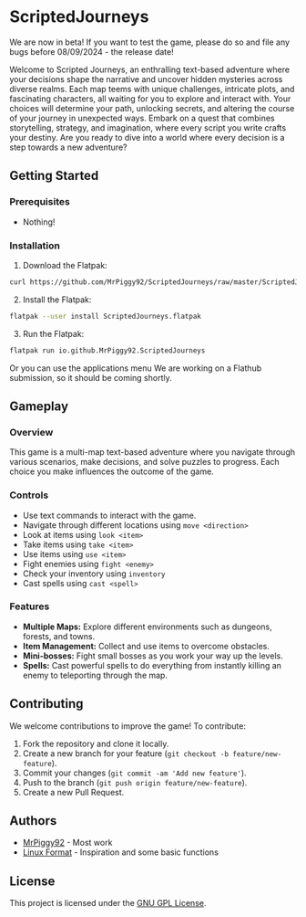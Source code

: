 # ScriptedJourneys

We are now in beta! If you want to test the game, please do so and file any bugs before 08/09/2024 - the release date!

Welcome to Scripted Journeys, an enthralling text-based adventure where your decisions shape the narrative and uncover hidden mysteries across diverse realms. Each map teems with unique challenges, intricate plots, and fascinating characters, all waiting for you to explore and interact with. Your choices will determine your path, unlocking secrets, and altering the course of your journey in unexpected ways. Embark on a quest that combines storytelling, strategy, and imagination, where every script you write crafts your destiny. Are you ready to dive into a world where every decision is a step towards a new adventure?

## Getting Started

### Prerequisites
- Nothing!

### Installation
1. Download the Flatpak:
```bash
curl https://github.com/MrPiggy92/ScriptedJourneys/raw/master/ScriptedJourneys.flatpak
```
2. Install the Flatpak:
```bash
flatpak --user install ScriptedJourneys.flatpak
```
3. Run the Flatpak:
```bash
flatpak run io.github.MrPiggy92.ScriptedJourneys
``` 
Or you can use the applications menu
We are working on a Flathub submission, so it should be coming shortly.


## Gameplay

### Overview
This game is a multi-map text-based adventure where you navigate through various scenarios, make decisions, and solve puzzles to progress. Each choice you make influences the outcome of the game.

### Controls
- Use text commands to interact with the game.
- Navigate through different locations using `move <direction>`
- Look at items using `look <item>`
- Take items using `take <item>`
- Use items using `use <item>`
- Fight enemies using `fight <enemy>`
- Check your inventory using `inventory`
- Cast spells using `cast <spell>`

### Features
- **Multiple Maps:** Explore different environments such as dungeons, forests, and towns.
- **Item Management:** Collect and use items to overcome obstacles.
- **Mini-bosses:** Fight small bosses as you work your way up the levels.
- **Spells:** Cast powerful spells to do everything from instantly killing an enemy to teleporting through the map.

## Contributing

We welcome contributions to improve the game! To contribute:
1. Fork the repository and clone it locally.
2. Create a new branch for your feature (`git checkout -b feature/new-feature`).
3. Commit your changes (`git commit -am 'Add new feature'`).
4. Push to the branch (`git push origin feature/new-feature`).
5. Create a new Pull Request.

## Authors

- [MrPiggy92](https://github.com/MrPiggy92) - Most work
- [Linux Format](https://linuxformat.com) - Inspiration and some basic functions

## License

This project is licensed under the [GNU GPL License](LICENSE).
